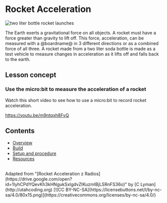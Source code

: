 # Rocket Acceleration

![two liter bottle rocket launches](/static/courses/ucp-science/rocket-acceleration/blast-off-header.jpg)

The Earth exerts a gravitational force on all objects. A rocket must have a force greater than gravity to lift off. This force, acceleration, can be measured with a @boardname@ in 3 different directions or as a combined force of all three. A rocket made from a two liter soda bottle is made as a test vehicle to measure changes in acceleration as it lifts off and falls back to the earth.

## Lesson concept

### Use the micro:bit to measure the acceleration of a rocket

Watch this short video to see how to use a micro:bit to record rocket acceleration.

https://youtu.be/m9ntqxh8FvQ

## Contents

* [Overview](/courses/ucp-science/rocket-acceleration/overview)
* [Build](/courses/ucp-science/rocket-acceleration/build)
* [Setup and procedure](/courses/ucp-science/rocket-acceleration/setup-procedure)
* [Resources](/courses/ucp-science/rocket-acceleration/resources)

<br/>
Adapted from "[Rocket Acceleration z Radios](https://drive.google.com/open?id=1IyhCPdYQevKh3kHNgukSxlgdvZIKuzmIBjLSRnFS36o)" by [C Lyman](http://utahcoding.org) [![CC BY-NC-SA](https://licensebuttons.net/l/by-nc-sa/4.0/80x15.png)](https://creativecommons.org/licenses/by-nc-sa/4.0/)
